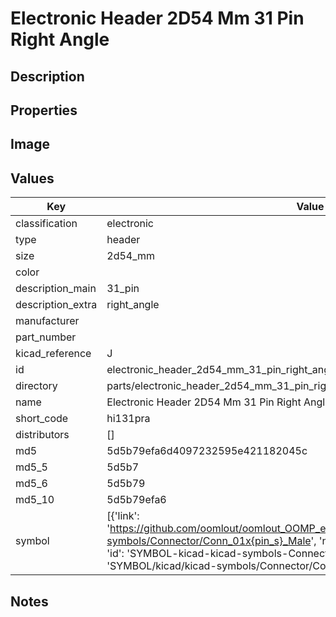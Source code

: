 # Electronic Header 2D54 Mm 31 Pin Right Angle

## Description

## Properties


## Image


## Values

| Key | Value |
| --- | --- |
| classification | electronic |
| type | header |
| size | 2d54_mm |
| color |  |
| description_main | 31_pin |
| description_extra | right_angle |
| manufacturer |  |
| part_number |  |
| kicad_reference | J |
| id | electronic_header_2d54_mm_31_pin_right_angle |
| directory | parts/electronic_header_2d54_mm_31_pin_right_angle |
| name | Electronic Header 2D54 Mm 31 Pin Right Angle |
| short_code | hi131pra |
| distributors | [] |
| md5 | 5d5b79efa6d4097232595e421182045c |
| md5_5 | 5d5b7 |
| md5_6 | 5d5b79 |
| md5_10 | 5d5b79efa6 |
| symbol | [{'link': 'https://github.com/oomlout/oomlout_OOMP_eda_V2/tree/main/SYMBOL/kicad/kicad-symbols/Connector/Conn_01x{pin_s}_Male', 'name': 'Connector : Conn_01x31_Male', 'id': 'SYMBOL-kicad-kicad-symbols-Connector-Conn_01x31_Male', 'directory': 'SYMBOL/kicad/kicad-symbols/Connector/Conn_01x31_Male/'}] |

## Notes

